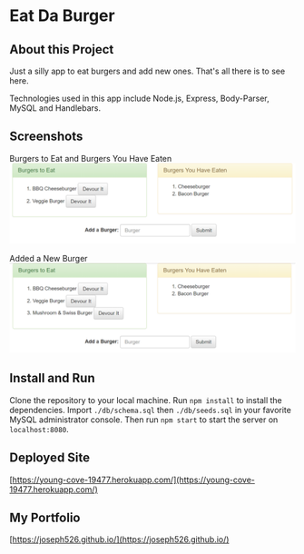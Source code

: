 # Eat Da Burger

## About this Project
Just a silly app to eat burgers and add new ones. That's all there is to see here.

Technologies used in this app include Node.js, Express, Body-Parser, MySQL and Handlebars.

## Screenshots
Burgers to Eat and Burgers You Have Eaten
![Screenshot 01](public/assets/images/screenshot01.png)

Added a New Burger
![Screenshot 02](public/assets/images/screenshot02.png)

## Install and Run
Clone the repository to your local machine. Run `npm install` to install the dependencies. Import `./db/schema.sql` then `./db/seeds.sql` in your favorite MySQL administrator console. Then run `npm start` to start the server on `localhost:8080`.

## Deployed Site
[https://young-cove-19477.herokuapp.com/](https://young-cove-19477.herokuapp.com/)

## My Portfolio
[https://joseph526.github.io/](https://joseph526.github.io/)